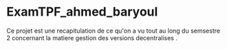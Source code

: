 # ExamTPF_ahmed_baryoul
Ce projet est une recapitulation de ce qu'on a vu tout au long du semsestre 2 concernant la matiere gestion des versions decentralises .
